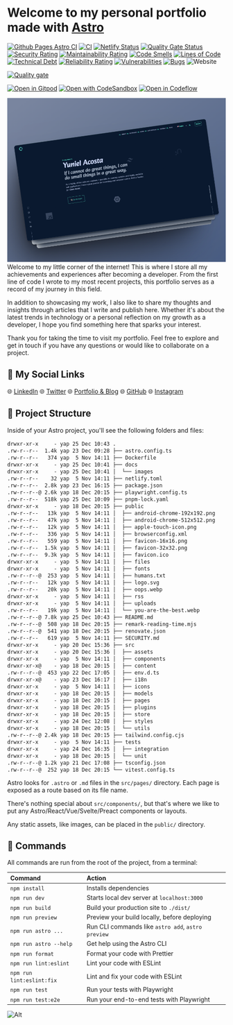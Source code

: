 # Welcome to my personal portfolio made with [Astro](https://astro.build)

[![Github Pages Astro CI](https://github.com/yacosta738/yacosta738.github.io/actions/workflows/deploy.yml/badge.svg)](https://github.com/yacosta738/yacosta738.github.io/actions/workflows/deploy.yml)
[![CI](https://github.com/yacosta738/yacosta738.github.io/actions/workflows/ci.yml/badge.svg)](https://github.com/yacosta738/yacosta738.github.io/actions/workflows/ci.yml)
[![Netlify Status](https://api.netlify.com/api/v1/badges/0c5e5ad4-8565-4a37-b181-b4442505a68b/deploy-status)](https://app.netlify.com/sites/yunielacosta/deploys)
[![Quality Gate Status](https://sonarcloud.io/api/project_badges/measure?project=yacosta738_yacosta738.github.io&metric=alert_status)](https://sonarcloud.io/summary/new_code?id=yacosta738_yacosta738.github.io)
[![Security Rating](https://sonarcloud.io/api/project_badges/measure?project=yacosta738_yacosta738.github.io&metric=security_rating)](https://sonarcloud.io/summary/new_code?id=yacosta738_yacosta738.github.io)
[![Maintainability Rating](https://sonarcloud.io/api/project_badges/measure?project=yacosta738_yacosta738.github.io&metric=sqale_rating)](https://sonarcloud.io/summary/new_code?id=yacosta738_yacosta738.github.io)
[![Code Smells](https://sonarcloud.io/api/project_badges/measure?project=yacosta738_yacosta738.github.io&metric=code_smells)](https://sonarcloud.io/summary/new_code?id=yacosta738_yacosta738.github.io)
[![Lines of Code](https://sonarcloud.io/api/project_badges/measure?project=yacosta738_yacosta738.github.io&metric=ncloc)](https://sonarcloud.io/summary/new_code?id=yacosta738_yacosta738.github.io)
[![Technical Debt](https://sonarcloud.io/api/project_badges/measure?project=yacosta738_yacosta738.github.io&metric=sqale_index)](https://sonarcloud.io/summary/new_code?id=yacosta738_yacosta738.github.io)
[![Reliability Rating](https://sonarcloud.io/api/project_badges/measure?project=yacosta738_yacosta738.github.io&metric=reliability_rating)](https://sonarcloud.io/summary/new_code?id=yacosta738_yacosta738.github.io)
[![Vulnerabilities](https://sonarcloud.io/api/project_badges/measure?project=yacosta738_yacosta738.github.io&metric=vulnerabilities)](https://sonarcloud.io/summary/new_code?id=yacosta738_yacosta738.github.io)
[![Bugs](https://sonarcloud.io/api/project_badges/measure?project=yacosta738_yacosta738.github.io&metric=bugs)](https://sonarcloud.io/summary/new_code?id=yacosta738_yacosta738.github.io)
![Website](https://img.shields.io/website?url=https%3A%2F%2Fwww.yunielacosta.com%2F)


[![Quality gate](https://sonarcloud.io/api/project_badges/quality_gate?project=yacosta738_yacosta738.github.io)](https://sonarcloud.io/summary/new_code?id=yacosta738_yacosta738.github.io)

[![Open in Gitpod](https://gitpod.io/button/open-in-gitpod.svg)](https://gitpod.io/#https://github.com/yacosta738/yacosta738.github.io)
[![Open with CodeSandbox](https://assets.codesandbox.io/github/button-edit-lime.svg)](https://codesandbox.io/p/github/yacosta738/yacosta738.github.io)
[![Open in Codeflow](https://developer.stackblitz.com/img/open_in_codeflow.svg)](https://pr.new/github.com/yacosta738/yacosta738.github.io)

![yap-readme.png](docs%2Fimages%2Fyap-readme.png)
Welcome to my little corner of the internet! This is where I store all my achievements and experiences after becoming a developer. From the first line of code I wrote to my most recent projects, this portfolio serves as a record of my journey in this field.

In addition to showcasing my work, I also like to share my thoughts and insights through articles that I write and publish here. Whether it's about the latest trends in technology or a personal reflection on my growth as a developer, I hope you find something here that sparks your interest.

Thank you for taking the time to visit my portfolio. Feel free to explore and get in touch if you have any questions or would like to collaborate on a project.

## :beers: My Social Links

:globe_with_meridians: [LinkedIn](https://www.linkedin.com/in/yacosta738/)
:globe_with_meridians: [Twitter](https://twitter.com/yacosta738)
:globe_with_meridians: [Portfolio & Blog](https://www.yunielacosta.com/)
:globe_with_meridians: [GitHub](https://github.com/yacosta738)
:globe_with_meridians: [Instagram](https://www.instagram.com/yacosta738)

## 🚀 Project Structure

Inside of your Astro project, you'll see the following folders and files:

```shell
drwxr-xr-x     - yap 25 Dec 10:43 .
.rw-r--r--  1.4k yap 23 Dec 09:28 ├── astro.config.ts
.rw-r--r--   374 yap  5 Nov 14:11 ├── Dockerfile
drwxr-xr-x     - yap 25 Dec 10:41 ├── docs
drwxr-xr-x     - yap 25 Dec 10:41 │  └── images
.rw-r--r--    32 yap  5 Nov 14:11 ├── netlify.toml
.rw-r--r--  2.8k yap 23 Dec 16:15 ├── package.json
.rw-r--r--@ 2.6k yap 18 Dec 20:15 ├── playwright.config.ts
.rw-r--r--  518k yap 25 Dec 10:09 ├── pnpm-lock.yaml
drwxr-xr-x     - yap 18 Dec 20:15 ├── public
.rw-r--r--   13k yap  5 Nov 14:11 │  ├── android-chrome-192x192.png
.rw-r--r--   47k yap  5 Nov 14:11 │  ├── android-chrome-512x512.png
.rw-r--r--   12k yap  5 Nov 14:11 │  ├── apple-touch-icon.png
.rw-r--r--   336 yap  5 Nov 14:11 │  ├── browserconfig.xml
.rw-r--r--   559 yap  5 Nov 14:11 │  ├── favicon-16x16.png
.rw-r--r--  1.5k yap  5 Nov 14:11 │  ├── favicon-32x32.png
.rw-r--r--  9.3k yap  5 Nov 14:11 │  ├── favicon.ico
drwxr-xr-x     - yap  5 Nov 14:11 │  ├── files
drwxr-xr-x     - yap  5 Nov 14:11 │  ├── fonts
.rw-r--r--@  253 yap  5 Nov 14:11 │  ├── humans.txt
.rw-r--r--   12k yap  5 Nov 14:11 │  ├── logo.svg
.rw-r--r--   20k yap  5 Nov 14:11 │  ├── oops.webp
drwxr-xr-x     - yap  5 Nov 14:11 │  ├── rss
drwxr-xr-x     - yap  5 Nov 14:11 │  ├── uploads
.rw-r--r--   19k yap  5 Nov 14:11 │  └── you-are-the-best.webp
.rw-r--r--@ 7.8k yap 25 Dec 10:43 ├── README.md
.rw-r--r--@  508 yap 18 Dec 20:15 ├── remark-reading-time.mjs
.rw-r--r--@  541 yap 18 Dec 20:15 ├── renovate.json
.rw-r--r--   619 yap  5 Nov 14:11 ├── SECURITY.md
drwxr-xr-x     - yap 20 Dec 15:36 ├── src
drwxr-xr-x     - yap 20 Dec 15:36 │  ├── assets
drwxr-xr-x     - yap  5 Nov 14:11 │  ├── components
drwxr-xr-x@    - yap 18 Dec 20:15 │  ├── content
.rw-r--r--@  453 yap 22 Dec 17:05 │  ├── env.d.ts
drwxr-xr-x@    - yap 23 Dec 16:17 │  ├── i18n
drwxr-xr-x     - yap  5 Nov 14:11 │  ├── icons
drwxr-xr-x     - yap 18 Dec 20:15 │  ├── models
drwxr-xr-x     - yap 18 Dec 20:15 │  ├── pages
drwxr-xr-x     - yap 18 Dec 20:15 │  ├── plugins
drwxr-xr-x     - yap 18 Dec 20:15 │  ├── store
drwxr-xr-x     - yap 24 Dec 12:08 │  ├── styles
drwxr-xr-x     - yap 18 Dec 20:15 │  └── utils
.rw-r--r--@ 2.4k yap 18 Dec 20:15 ├── tailwind.config.cjs
drwxr-xr-x     - yap  5 Nov 14:11 ├── tests
drwxr-xr-x     - yap 24 Dec 16:35 │  ├── integration
drwxr-xr-x     - yap 18 Dec 20:15 │  └── unit
.rw-r--r--@ 1.2k yap 21 Dec 17:08 ├── tsconfig.json
.rw-r--r--@  252 yap 18 Dec 20:15 └── vitest.config.ts
```

Astro looks for `.astro` or `.md` files in the `src/pages/` directory. Each page is exposed as a route based on its file name.

There's nothing special about `src/components/`, but that's where we like to put any Astro/React/Vue/Svelte/Preact components or layouts.

Any static assets, like images, can be placed in the `public/` directory.

## 🧞 Commands

All commands are run from the root of the project, from a terminal:

| Command                   | Action                                             |
| :------------------------ | :------------------------------------------------- |
| `npm install`             | Installs dependencies                              |
| `npm run dev`             | Starts local dev server at `localhost:3000`        |
| `npm run build`           | Build your production site to `./dist/`            |
| `npm run preview`         | Preview your build locally, before deploying       |
| `npm run astro ...`       | Run CLI commands like `astro add`, `astro preview` |
| `npm run astro --help`    | Get help using the Astro CLI                       |
| `npm run format`          | Format your code with Prettier                     |
| `npm run lint:eslint`     | Lint your code with ESLint                         |
| `npm run lint:eslint:fix` | Lint and fix your code with ESLint                 |
| `npm run test`            | Run your tests with Playwright                     |
| `npm run test:e2e`        | Run your end-to-end tests with Playwright          |

![Alt](https://repobeats.axiom.co/api/embed/e814d9379628a6c98c24408834f6394ec8ea0c07.svg "Repobeats analytics image")
